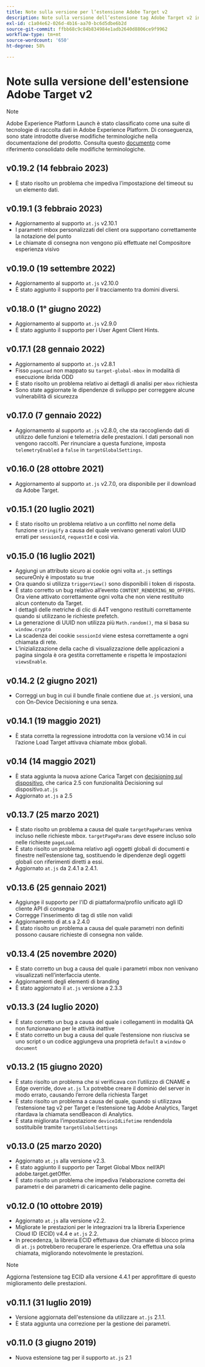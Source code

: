 ```yaml
---
title: Note sulla versione per l’estensione Adobe Target v2
description: Note sulla versione dell’estensione tag Adobe Target v2 in Adobe Experience Platform.
exl-id: c1a04e62-026d-4b16-aa70-bc6d5dbe6b2d
source-git-commit: ffbb68c9c84b834984e1adb2640d8806ce9f9962
workflow-type: tm+mt
source-wordcount: '650'
ht-degree: 58%

---
```


# Note sulla versione dell&#39;estensione Adobe Target v2

>[!NOTE]
>
>Adobe Experience Platform Launch è stato classificato come una suite di tecnologie di raccolta dati in Adobe Experience Platform. Di conseguenza, sono state introdotte diverse modifiche terminologiche nella documentazione del prodotto. Consulta questo [documento](../../../term-updates.md) come riferimento consolidato delle modifiche terminologiche.

## v0.19.2 (14 febbraio 2023)

- È stato risolto un problema che impediva l’impostazione del timeout su un elemento dati.

## v0.19.1 (3 febbraio 2023)

- Aggiornamento al supporto `at.js` v2.10.1
- I parametri mbox personalizzati del client ora supportano correttamente la notazione del punto
- Le chiamate di consegna non vengono più effettuate nel Compositore esperienza visivo

## v0.19.0 (19 settembre 2022)

- Aggiornamento al supporto `at.js` v2.10.0
- È stato aggiunto il supporto per il tracciamento tra domini diversi.

## v0.18.0 (1° giugno 2022)

- Aggiornamento al supporto `at.js` v2.9.0
- È stato aggiunto il supporto per i User Agent Client Hints.

## v0.17.1 (28 gennaio 2022)

- Aggiornamento al supporto `at.js` v2.8.1
- Fisso `pageLoad` non mappato su `target-global-mbox` in modalità di esecuzione ibrida ODD
- È stato risolto un problema relativo ai dettagli di analisi per `mbox` richiesta
- Sono state aggiornate le dipendenze di sviluppo per correggere alcune vulnerabilità di sicurezza

## v0.17.0 (7 gennaio 2022)

- Aggiornamento al supporto `at.js` v2.8.0, che sta raccogliendo dati di utilizzo delle funzioni e telemetria delle prestazioni.  I dati personali non vengono raccolti. Per rinunciare a questa funzione, imposta `telemetryEnabled` a `false` in `targetGlobalSettings`.

## v0.16.0 (28 ottobre 2021)

- Aggiornamento al supporto `at.js` v2.7.0, ora disponibile per il download da Adobe Target.

## v0.15.1 (20 luglio 2021)

- È stato risolto un problema relativo a un conflitto nel nome della funzione `stringify` a causa del quale venivano generati valori UUID errati per `sessionId`, `requestId` e così via.

## v0.15.0 (16 luglio 2021)

- Aggiungi un attributo sicuro ai cookie ogni volta `at.js` settings secureOnly è impostato su true
- Ora quando si utilizza `triggerView()` sono disponibili i token di risposta.
- È stato corretto un bug relativo all’evento `CONTENT_RENDERING_NO_OFFERS`. Ora viene attivato correttamente ogni volta che non viene restituito alcun contenuto da Target.
- I dettagli delle metriche di clic di A4T vengono restituiti correttamente quando si utilizzano le richieste prefetch.
- La generazione di UUID non utilizza più `Math.random()`, ma si basa su `window.crypto`
- La scadenza dei cookie `sessionId` viene estesa correttamente a ogni chiamata di rete.
- L’inizializzazione della cache di visualizzazione delle applicazioni a pagina singola è ora gestita correttamente e rispetta le impostazioni `viewsEnable`.

## v0.14.2 (2 giugno 2021)

- Correggi un bug in cui il bundle finale contiene due `at.js` versioni, una con On-Device Decisioning e una senza.

## v0.14.1 (19 maggio 2021)

- È stata corretta la regressione introdotta con la versione v0.14 in cui l’azione Load Target attivava chiamate mbox globali.

## v0.14 (14 maggio 2021)

- È stata aggiunta la nuova azione Carica Target con [decisioning sul dispositivo](./overview.md#load-target-with-on-device-decisioning), che carica 2.5 con funzionalità Decisioning sul dispositivo.`at.js`
- Aggiornato `at.js` a 2.5


## v0.13.7 (25 marzo 2021)

- È stato risolto un problema a causa del quale `targetPageParams` veniva incluso nelle richieste mbox. `targetPageParams` deve essere incluso solo nelle richieste `pageLoad`.
- È stato risolto un problema relativo agli oggetti globali di documenti e finestre nell’estensione tag, sostituendo le dipendenze degli oggetti globali con riferimenti diretti a essi.
- Aggiornato `at.js` da 2.4.1 a 2.4.1.

## v0.13.6 (25 gennaio 2021)

- Aggiunge il supporto per l&#39;ID di piattaforma/profilo unificato agli ID cliente API di consegna
- Corregge l&#39;inserimento di tag di stile non validi
- Aggiornamento di at.s a 2.4.0
- È stato risolto un problema a causa del quale parametri non definiti possono causare richieste di consegna non valide.

## v0.13.4 (25 novembre 2020)

- È stato corretto un bug a causa del quale i parametri mbox non venivano visualizzati nell’interfaccia utente.
- Aggiornamenti degli elementi di branding
- È stato aggiornato il `at.js` versione a 2.3.3

## v0.13.3 (24 luglio 2020)

- È stato corretto un bug a causa del quale i collegamenti in modalità QA non funzionavano per le attività inattive
- È stato corretto un bug a causa del quale l’estensione non riusciva se uno script o un codice aggiungeva una proprietà `default` a `window` o `document`

## v0.13.2 (15 giugno 2020)

- È stato risolto un problema che si verificava con l’utilizzo di CNAME e Edge override, dove `at.js` 1.x potrebbe creare il dominio del server in modo errato, causando l’errore della richiesta Target
- È stato risolto un problema a causa del quale, quando si utilizzava l’estensione tag v2 per Target e l’estensione tag Adobe Analytics, Target ritardava la chiamata sendBeacon di Analytics.
- È stata migliorata l’impostazione `deviceIdLifetime` rendendola sostituibile tramite `targetGlobalSettings`

## v0.13.0 (25 marzo 2020)

- Aggiornato `at.js` alla versione v2.3.
- È stato aggiunto il supporto per Target Global Mbox nell’API adobe.target.getOffer.
- È stato risolto un problema che impediva l’elaborazione corretta dei parametri e dei parametri di caricamento delle pagine.

## v0.12.0 (10 ottobre 2019)

- Aggiornato `at.js` alla versione v2.2.
- Migliorate le prestazioni per le integrazioni tra la libreria Experience Cloud ID (ECID) v4.4 e `at.js` 2.2.
- In precedenza, la libreria ECID effettuava due chiamate di blocco prima di `at.js` potrebbero recuperare le esperienze. Ora effettua una sola chiamata, migliorando notevolmente le prestazioni.

>[!NOTE]
>Aggiorna l’estensione tag ECID alla versione 4.4.1 per approfittare di questo miglioramento delle prestazioni.

## v0.11.1 (31 luglio 2019)

- Versione aggiornata dell&#39;estensione da utilizzare `at.js` 2.1.1.
- È stata aggiunta una correzione per la gestione dei parametri.

## v0.11.0 (3 giugno 2019)

- Nuova estensione tag per il supporto `at.js` 2.1
